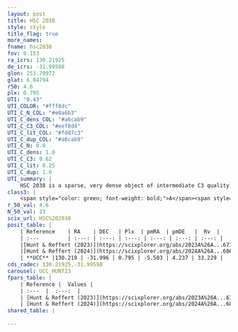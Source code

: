 ```yaml
---
layout: post
title: HSC 2038
style: style
title_flag: true
more_names: 
fname: hsc2038
fov: 0.153
ra_icrs: 130.21925
de_icrs: -31.99598
glon: 253.70972
glat: 6.04794
r50: 4.6
plx: 0.795
UTI: "0.43"
UTI_COLOR: "#fff8dc"
UTI_C_N_COL: "#e0a6b3"
UTI_C_dens_COL: "#a6cab9"
UTI_C_C3_COL: "#eef8d4"
UTI_C_lit_COL: "#fdd7c3"
UTI_C_dup_COL: "#a6cab9"
UTI_C_N: 0.0
UTI_C_dens: 1.0
UTI_C_C3: 0.62
UTI_C_lit: 0.25
UTI_C_dup: 1.0
UTI_summary: |
    HSC 2038 is a sparse, very dense object of intermediate C3 quality. It was recently reported in the literature.<br><br><span style="color: #99180f; font-weight: bold;">Warning: </span>contains less than 25 stars with <i>P>0.5</i> estimated.
class3: |
    <span style="color: green; font-weight: bold;">A</span><span style="color: red; font-weight: bold;">C</span>
r_50_val: 4.6
N_50_val: 23
scix_url: HSC%202038
posit_table: |
    | Reference    | RA    | DEC   | Plx  | pmRA  | pmDE   |  Rv  |
    | :---         | :---: | :---: | :---: | :---: | :---: | :---: |
    |[Hunt & Reffert (2023)](https://scixplorer.org/abs/2023A%26A...673A.114H) | 130.218 | -32.001 | 0.825 | -5.484 | 4.205 | 21.358 |
    |[Hunt & Reffert (2024)](https://scixplorer.org/abs/2024A%26A...686A..42H) | 130.218 | -32.001 | 0.825 | -5.484 | 4.205 | 21.358 |
    | **UCC** |130.219 | -31.996 | 0.795 | -5.503 | 4.237 | 33.229 | 
cds_radec: 130.21925,-31.99598
carousel: UCC_HUNT23
fpars_table: |
    | Reference |  Values |
    | :---  |  :---:  |
    | [Hunt & Reffert (2023)](https://scixplorer.org/abs/2023A%26A...673A.114H) | `AV50=0.748, diffAV50=0.757, MOD50=10.399, logAge50=8.943` |
    | [Hunt & Reffert (2024)](https://scixplorer.org/abs/2024A%26A...686A..42H) | `MassJ=63.4968` |
shared_table: |
    
---
```

